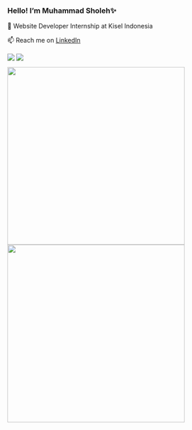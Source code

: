 <!-- Hello! I’m Muhammad Sholeh✨ an Undergraduate Informatics student at Sriwijaya University.
I’m interested in Website Programming and Java Programming.
 -->

<!---
Assyatier21/Assyatier21 is a ✨ special ✨ repository because its `README.md` (this file) appears on your GitHub profile.
You can click the Preview link to take a look at your changes.
--->

### Hello! I’m Muhammad Sholeh✨

🔭 Website Developer Internship at Kisel Indonesia

📫 Reach me on [LinkedIn](https://www.linkedin.com/in/muhammad-sholeh11/)

<img align="center" src="https://github-readme-stats.vercel.app/api?username=Assyatier21&show_icons=true&include_all_commits=true&count_private=true&theme=cobalt&hide_border=true" /> <img align="center" src="https://github-readme-stats.vercel.app/api/top-langs/?username=Assyatier21&layout=compact&theme=cobalt&hide_border=true" />


<a href="https://assyatier21.github.io/" target="_blank">
 <img align="center" src="https://github-readme-stats.vercel.app/api/pin/?username=Assyatier21&repo=assyatier21.github.io&theme=cobalt&hide_border=true" width="400" />
</a>
<a href="https://github.com/Assyatier21/learn-react-skeleton" target="_blank">
 <img align="center" src="https://github-readme-stats.vercel.app/api/pin/?username=Assyatier21&repo=learn-react-skeleton&theme=cobalt&hide_border=true" width="400" />
</a>
<!--

Here are some ideas to get you started:

- 🔭 I’m currently working on ...
- 🌱 I’m currently learning ...
- 👯 I’m looking to collaborate on ...
- 🤔 I’m looking for help with ...
- 💬 Ask me about ...
- 📫 How to reach me: ...
- 😄 Pronouns: ...
- ⚡ Fun fact: ...
-->
